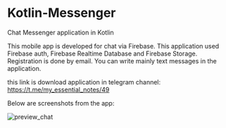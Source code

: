 # Kotlin-Messenger
Chat Messenger application in Kotlin

This mobile app is developed for chat via Firebase. 
This application used Firebase auth, Firebase Realtime Database and Firebase Storage. 
Registration is done by email. You can write mainly text messages in the application. 

this link is download application in telegram channel:
https://t.me/my_essential_notes/49

Below are screenshots from the app:

![preview_chat](https://user-images.githubusercontent.com/97395009/193250227-d5a39c11-ad8c-424f-b9a6-4ec791199c46.png)
